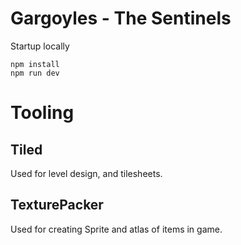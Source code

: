 # Gargoyles - The Sentinels

Startup locally

```shell
npm install
npm run dev
```

# Tooling

## Tiled

Used for level design, and tilesheets.

## TexturePacker

Used for creating Sprite and atlas of items in game.